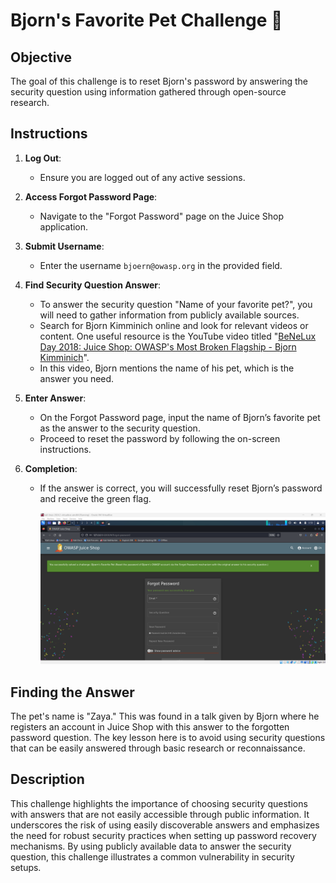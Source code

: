 # Bjorn's Favorite Pet Challenge 🐾

## Objective

The goal of this challenge is to reset Bjorn's password by answering the security question using information gathered through open-source research.

## Instructions

1. **Log Out**:

   - Ensure you are logged out of any active sessions.

2. **Access Forgot Password Page**:

   - Navigate to the "Forgot Password" page on the Juice Shop application.

3. **Submit Username**:

   - Enter the username `bjoern@owasp.org` in the provided field.

4. **Find Security Question Answer**:

   - To answer the security question "Name of your favorite pet?", you will need to gather information from publicly available sources.
   - Search for Bjorn Kimminich online and look for relevant videos or content. One useful resource is the YouTube video titled "[BeNeLux Day 2018: Juice Shop: OWASP's Most Broken Flagship - Bjorn Kimminich](https://youtu.be/Lu0-kDdtVf4)".
   - In this video, Bjorn mentions the name of his pet, which is the answer you need.

5. **Enter Answer**:

   - On the Forgot Password page, input the name of Bjorn’s favorite pet as the answer to the security question.
   - Proceed to reset the password by following the on-screen instructions.

6. **Completion**:

   - If the answer is correct, you will successfully reset Bjorn’s password and receive the green flag.

     ![alt text](image.png)

## Finding the Answer

The pet's name is "Zaya." This was found in a talk given by Bjorn where he registers an account in Juice Shop with this answer to the forgotten password question. The key lesson here is to avoid using security questions that can be easily answered through basic research or reconnaissance.

## Description

This challenge highlights the importance of choosing security questions with answers that are not easily accessible through public information. It underscores the risk of using easily discoverable answers and emphasizes the need for robust security practices when setting up password recovery mechanisms. By using publicly available data to answer the security question, this challenge illustrates a common vulnerability in security setups.
